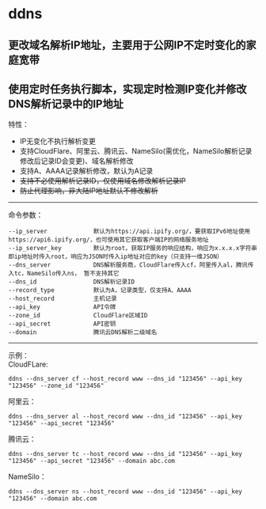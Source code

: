 # ddns
更改域名解析IP地址，主要用于公网IP不定时变化的家庭宽带
---  
使用定时任务执行脚本，实现定时检测IP变化并修改DNS解析记录中的IP地址
---
特性：
- IP无变化不执行解析变更
- 支持CloudFlare、阿里云、腾讯云、NameSilo(需优化，NameSilo解析记录修改后记录ID会变更)、域名解析修改
- 支持A、AAAA记录解析修改，默认为A记录
- ~~支持不必使用解析记录ID，仅使用域名修改解析记录IP~~
- ~~防止代理影响，非大陆IP地址默认不修改解析~~
---
命令参数：
```
--ip_server             默认为https://api.ipify.org/，要获取IPv6地址使用https://api6.ipify.org/，也可使用其它获取客户端IP的网络服务地址
--ip_server_key         默认为root，获取IP服务的响应结构，响应为x.x.x.x字符串即ip地址时传入root，响应为JSON时传入ip地址对应的key（只支持一维JSON）
--dns_server            DNS解析服务商，CloudFlare传入cf，阿里传入al，腾讯传入tc，NameSilo传入ns， 暂不支持其它
--dns_id                DNS解析记录ID
--record_type           默认为A，记录类型，仅支持A、AAAA
--host_record           主机记录
--api_key               API令牌
--zone_id               CloudFlare区域ID
--api_secret            API密钥
--domain                腾讯云DNS解析二级域名
```
---
示例：  
CloudFLare:
```shell
ddns --dns_server cf --host_record www --dns_id "123456" --api_key "123456" --zone_id "123456"
```
阿里云：
```shell
ddns --dns_server al --host_record www --dns_id "123456" --api_key "123456" --api_secret "123456"
```
腾讯云：
```shell
ddns --dns_server tc --host_record www --dns_id "123456" --api_key "123456" --api_secret "123456" --domain abc.com
```
NameSilo：
```shell
ddns --dns_server ns --host_record www --dns_id "123456" --api_key "123456" --domain abc.com
```